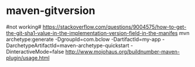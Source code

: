 # maven-gitversion
#not working# https://stackoverflow.com/questions/9004575/how-to-get-the-git-sha1-value-in-the-implementation-version-field-in-the-manifes
mvn archetype:generate -DgroupId=com.bclow -DartifactId=my-app -DarchetypeArtifactId=maven-archetype-quickstart -DinteractiveMode=false
http://www.mojohaus.org/buildnumber-maven-plugin/usage.html
